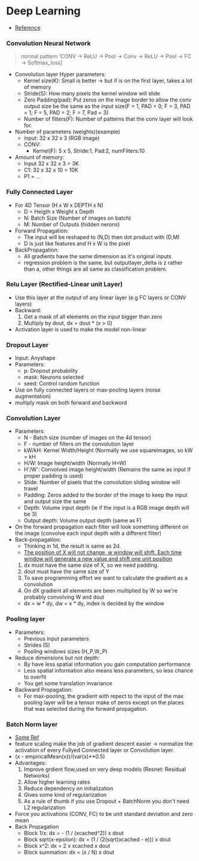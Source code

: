 # Deep Learning
* [Reference](https://leonardoaraujosantos.gitbooks.io/artificial-inteligence/content/)
### Convolution Neural Network
> normal pattern 'CONV -> ReLU -> Pool -> Conv -> ReLU -> Pool -> FC -> Softmax_loss]
* Convolution layer Hyper parameters:
  * Kernel size(K): Small is better -> but if is on the first layer, takes a lot of memory
  * Stride(S): How many pixels the kernel window will slide
  * Zero Padding(pad): Put zeros on the image border to allow the conv output size be the same as the input size(F = 1, PAD = 0; F = 3, PAD = 1; F = 5, PAD = 2; F = 7, Pad = 3)
  * Number of filters(F): Number of patterns that the conv layer will look for.
* Number of parameters (weights)(example)
  * input: 32 x 32 x 3 (RGB image)
  * CONV:
    * Kernel(F): 5 x 5, Stride:1, Pad:2, numFilters:10
* Amount of memory:
  * Input 32 x 32 x 3 = 3K
  * C1: 32 x 32 x 10 = 10K
  * P1 = ...

### Fully Connected Layer
* For 4D Tensor (H x W x DEPTH x N)
  * D = Heigth x Weight x Depth
  * N: Batch Size (Number of images on batch)
  * M: Number of Outputs (hidden nerons)
* Forward Propagation:
  * The input will be reshaped to (N,D) then dot product with (D,M)
  * D is just like features and H x W is the pixel
* BackPropagation:
  * All gradients have the same dimension as it's original inputs
  * regression problem is the same, but outputlayer_delta is z rather than a, other things are all same as classification problem.
  
### Relu Layer (Rectified-Linear unit Layer)
* Use this layer at the output of any linear layer (e.g FC layers or CONV layers)
* Backward:
  1. Get a mask of all elements on the input bigger than zero
  2. Multiply by dout, dx = dout * (x > 0)
* Activation layer is used to make the model non-linear
  
### Dropout Layer
* Input: Anyshape
* Parameters:
  * p: Dropout probability
  * mask: Neurons selected
  * seed: Control random function
* Use on fully connected layers or max-pooling layers (noise augmentation)
* multiply mask on both forward and backword

### Convolution Layer
* Parameters:
  * N - Batch size (number of images on the 4d tensor)
  * F - number of filters on the convolution layer 
  * kW/kH: Kernel Width/Height (Normally we use squareimages, so kW = kH
  * H/W: Image height/width (Normally H=W)
  * H'/W': Convolved image height/width (Remains the same as input if proper padding is used)
  * Stide: Number of pixels that the convolution sliding window will travel
  * Padding: Zeros added to the border of the image to keep the input and output size the same
  * Depth: Volume input depth (ie if the input is a RGB image depth will be 3)
  * Output depth: Volume output depth (same as F)
* On the forward propagation each filter will look something different on the image (convolve each input depth with a different filter)
* Back-propagation:
  * Thinking in 1d, the result is same as 2d.
  * [The position of X will not change, w window will shift. Each time window will generate a new value and shift one unit position](https://leonardoaraujosantos.gitbooks.io/artificial-inteligence/content/convolution_layer.html)
  1. dx must have the same size of X, so we need padding.
  2. dout must have the same size of Y
  3. To save programming effort we want to calculate the gradient as a convolution
  4. On dX gradient all elements are been multiplied by W so we're probably convolving W and dout
  * dx = w * dy, dw = x * dy, index is decided by the window

### Pooling layer
* Parameters:
  * Previous input parameters
  * Strides (S)
  * Pooling windows sizes (H_P,W_P)
* Reduce dimensions but not depth:
  * By have less spatial information you gain computation performance
  * Less spatial information also means less parameters, so less chance to overfit
  * You get some translation invariance
* Backward Propagation:
  * For max-pooling, the gradient with repect to the input of the max pooling layer will be a tensor make of zeros except on the places that was selected during the forward propagation.

### Batch Norm layer
* [Some Ref](https://arxiv.org/pdf/1502.03167v3.pdf)
* feature scaling make the job of gradient descent easier -> normalize the activation of every Fullyed Connected layer or Convolution layer.
* (x - empiricalMean(x))/(var(x)**0.5)
* Advantages:
  1. Improve grdient flow,used on very deep models (Resnet: Residual Networks)
  2. Allow higher learning rates
  3. Reduce dependency on initialization
  4. Gives some kind of regularization
  5. As a rule of thumb if you use Dropout + BatchNorm you don't need L2 regularization
* Force you activations (CONV, FC) to be unit standard deviation and zero mean
* Back Propagation
  * Block 1/x: dx = - (1 / (xcached^2)) x dout
  * Block sqrt(x-epsilon): dx = (1 / (2(sqrt(xcached - e))) x dout
  * Block x^2: dx = 2 x xcached x dout
  * Block summation: dx = (x / N) x dout
  
  

